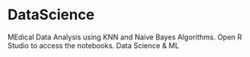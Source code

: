 # DataScience
MEdical Data Analysis using KNN and Naive Bayes Algorithms. Open R Studio to access the notebooks.
Data Science &amp; ML
